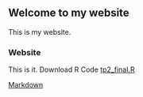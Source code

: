 ## Welcome to my website

This is my website. 

### Website

This is it.
Download R Code 
<a href="source/tp2_final.R">tp2_final.R</a>

[Markdown](https://github.com/arcelioeperez/website00/newfile/markdown.html)
